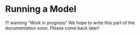 # Running a Model

!!! warning "Work in progress"
    We hope to write this part of the documentation soon.
    Please come back later!